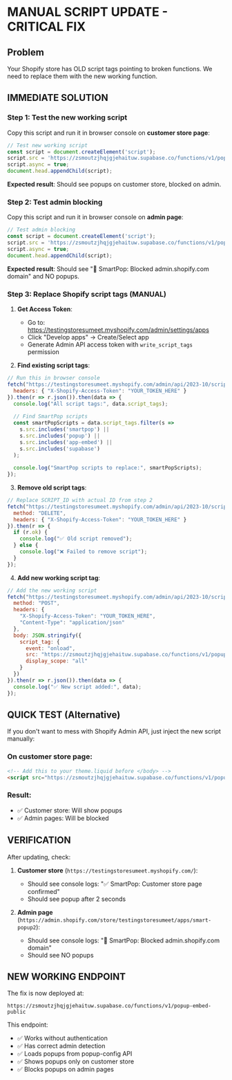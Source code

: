 # MANUAL SCRIPT UPDATE - CRITICAL FIX

## Problem
Your Shopify store has OLD script tags pointing to broken functions. We need to replace them with the new working function.

## IMMEDIATE SOLUTION

### Step 1: Test the new working script
Copy this script and run it in browser console on **customer store page**:

```javascript
// Test new working script
const script = document.createElement('script');
script.src = 'https://zsmoutzjhqjgjehaituw.supabase.co/functions/v1/popup-embed-public?shop=testingstoresumeet.myshopify.com&debug=true';
script.async = true;
document.head.appendChild(script);
```

**Expected result**: Should see popups on customer store, blocked on admin.

### Step 2: Test admin blocking
Copy this script and run it in browser console on **admin page**:

```javascript
// Test admin blocking
const script = document.createElement('script');
script.src = 'https://zsmoutzjhqjgjehaituw.supabase.co/functions/v1/popup-embed-public?shop=testingstoresumeet.myshopify.com&debug=true';
script.async = true;
document.head.appendChild(script);
```

**Expected result**: Should see "🚫 SmartPop: Blocked admin.shopify.com domain" and NO popups.

### Step 3: Replace Shopify script tags (MANUAL)

1. **Get Access Token**:
   - Go to: https://testingstoresumeet.myshopify.com/admin/settings/apps
   - Click "Develop apps" → Create/Select app
   - Generate Admin API access token with `write_script_tags` permission

2. **Find existing script tags**:
```javascript
// Run this in browser console
fetch("https://testingstoresumeet.myshopify.com/admin/api/2023-10/script_tags.json", {
  headers: { "X-Shopify-Access-Token": "YOUR_TOKEN_HERE" }
}).then(r => r.json()).then(data => {
  console.log("All script tags:", data.script_tags);
  
  // Find SmartPop scripts
  const smartPopScripts = data.script_tags.filter(s => 
    s.src.includes('smartpop') || 
    s.src.includes('popup') || 
    s.src.includes('app-embed') ||
    s.src.includes('supabase')
  );
  
  console.log("SmartPop scripts to replace:", smartPopScripts);
});
```

3. **Remove old script tags**:
```javascript
// Replace SCRIPT_ID with actual ID from step 2
fetch("https://testingstoresumeet.myshopify.com/admin/api/2023-10/script_tags/SCRIPT_ID.json", {
  method: "DELETE",
  headers: { "X-Shopify-Access-Token": "YOUR_TOKEN_HERE" }
}).then(r => {
  if (r.ok) {
    console.log("✅ Old script removed");
  } else {
    console.log("❌ Failed to remove script");
  }
});
```

4. **Add new working script tag**:
```javascript
// Add the new working script
fetch("https://testingstoresumeet.myshopify.com/admin/api/2023-10/script_tags.json", {
  method: "POST",
  headers: { 
    "X-Shopify-Access-Token": "YOUR_TOKEN_HERE",
    "Content-Type": "application/json"
  },
  body: JSON.stringify({
    script_tag: {
      event: "onload",
      src: "https://zsmoutzjhqjgjehaituw.supabase.co/functions/v1/popup-embed-public?shop=testingstoresumeet.myshopify.com",
      display_scope: "all"
    }
  })
}).then(r => r.json()).then(data => {
  console.log("✅ New script added:", data);
});
```

## QUICK TEST (Alternative)

If you don't want to mess with Shopify Admin API, just inject the new script manually:

### On customer store page:
```html
<!-- Add this to your theme.liquid before </body> -->
<script src="https://zsmoutzjhqjgjehaituw.supabase.co/functions/v1/popup-embed-public?shop=testingstoresumeet.myshopify.com" async></script>
```

### Result:
- ✅ Customer store: Will show popups
- ✅ Admin pages: Will be blocked

## VERIFICATION

After updating, check:

1. **Customer store** (`https://testingstoresumeet.myshopify.com/`):
   - Should see console logs: "✅ SmartPop: Customer store page confirmed"
   - Should see popup after 2 seconds

2. **Admin page** (`https://admin.shopify.com/store/testingstoresumeet/apps/smart-popup2`):
   - Should see console logs: "🚫 SmartPop: Blocked admin.shopify.com domain"
   - Should see NO popups

## NEW WORKING ENDPOINT

The fix is now deployed at:
```
https://zsmoutzjhqjgjehaituw.supabase.co/functions/v1/popup-embed-public
```

This endpoint:
- ✅ Works without authentication  
- ✅ Has correct admin detection
- ✅ Loads popups from popup-config API
- ✅ Shows popups only on customer store
- ✅ Blocks popups on admin pages